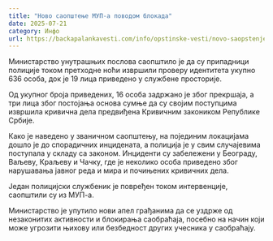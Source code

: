 ```yaml
---
title: "Ново саопштење МУП-а поводом блокада"
date: 2025-07-21
category: Инфо
url: https://backapalankavesti.com/info/opstinske-vesti/novo-saopstenje-mup-a-povodom-blokada/
---
```


Министарство унутрашњих послова саопштило је да су припадници полиције током претходне ноћи извршили проверу идентитета укупно 636 особа, док је 19 лица приведено у службене просторије.

Од укупног броја приведених, 16 особа задржано је због прекршаја, а три лица због постојања основа сумње да су својим поступцима извршила кривична дела предвиђена Кривичним закоником Републике Србије.

Како је наведено у званичном саопштењу, на појединим локацијама дошло је до спорадичних инцидената, а полиција је у свим случајевима поступала у складу са законом. Инциденти су забележени у Београду, Ваљеву, Краљеву и Чачку, где је неколико особа приведено због нарушавања јавног реда и мира и почињених кривичних дела.

Један полицијски службеник је повређен током интервенције, саопштили су из МУП-а.

Министарство је упутило нови апел грађанима да се уздрже од незаконитих активности и блокирања саобраћаја, посебно на начин који може угрозити њихову или безбедност других учесника у саобраћају.

